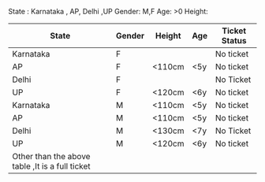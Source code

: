 State : Karnataka , AP, Delhi ,UP
Gender: M,F
Age: >0
Height:

|State     |Gender |Height|   Age |Ticket Status|
|----------|-------|------|-------|-------------|
|Karnataka |  F    |      |       | No ticket   |
|AP        |  F    |<110cm|  <5y  | No ticket   |
|Delhi     |  F    |      |       | No Ticket   |
|UP        |  F    |<120cm|  <6y  | No ticket   |
|Karnataka |  M    |<110cm|  <5y  | No ticket   |
|AP        |  M    |<110cm|  <5y  | No ticket   |
|Delhi     |  M    |<130cm|  <7y  | No Ticket   |
|UP        |  M    |<120cm|  <6y  | No ticket   |
|Other than the above table ,It is a full ticket|

